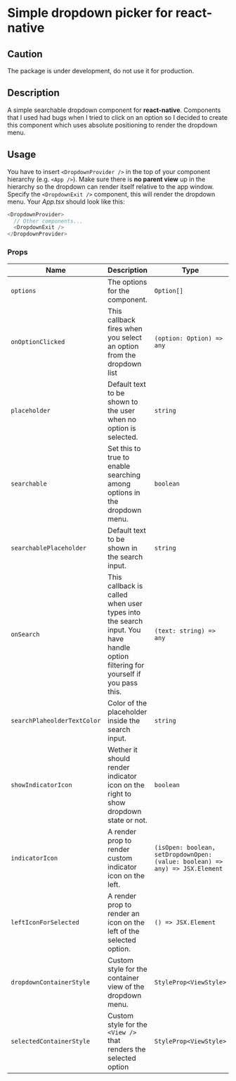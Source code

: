 # Simple dropdown picker for react-native

## **Caution**

The package is under development, do not use it for production.

## Description

A simple searchable dropdown component for **react-native**. Components that I used had bugs when I tried to click on an option so I decided to create this component which uses absolute positioning to render the dropdown menu.

## Usage

You have to insert `<DropdownProvider />` in the top of your component hierarchy (e.g. `<App />`). Make sure there is **no parent view** up in the hierarchy so the dropdown can render itself relative to the app window. Specify the `<DropdownExit />` component, this will render the dropdown menu.
Your _App.tsx_ should look like this:

```js
<DropdownProvider>
  // Other components...
  <DropdownExit />
</DropdownProvider>
```

### Props

| Name                        | Description                                                                                                                    | Type                                                                         | Default              | Required |
| --------------------------- | ------------------------------------------------------------------------------------------------------------------------------ | ---------------------------------------------------------------------------- | -------------------- | -------- |
| `options`                   | The options for the component.                                                                                                 | `Option[]`                                                                   | []                   | No       |
| `onOptionClicked`           | This callback fires when you select an option from the dropdown list                                                           | `(option: Option) => any`                                                    |                      | No       |
| `placeholder`               | Default text to be shown to the user when no option is selected.                                                               | `string`                                                                     | 'Select an option'   | No       |
| `searchable`                | Set this to true to enable searching among options in the dropdown menu.                                                       | `boolean`                                                                    | false                | No       |
| `searchablePlaceholder`     | Default text to be shown in the search input.                                                                                  | `string`                                                                     | 'Search for an item' | No       |
| `onSearch`                  | This callback is called when user types into the search input. You have handle option filtering for yourself if you pass this. | `(text: string) => any`                                                      |                      | No       |
| `searchPlaheolderTextColor` | Color of the placeholder inside the search input.                                                                              | `string`                                                                     | ?                    | No       |
| `showIndicatorIcon`         | Wether it should render indicator icon on the right to show dropdown state or not.                                             | `boolean`                                                                    | true                 | No       |
| `indicatorIcon`             | A render prop to render custom indicator icon on the left.                                                                     | `(isOpen: boolean, setDropdownOpen: (value: boolean) => any) => JSX.Element` |                      | No       |
| `leftIconForSelected`       | A render prop to render an icon on the left of the selected option.                                                            | `() => JSX.Element`                                                          |                      | No       |
| `dropdownContainerStyle`    | Custom style for the container view of the dropdown menu.                                                                      | `StyleProp<ViewStyle>`                                                       |                      | No       |
| `selectedContainerStyle`    | Custom style for the `<View />` that renders the selected option                                                               | `StyleProp<ViewStyle>`                                                       |                      | No       |
